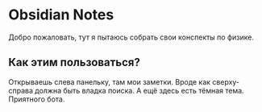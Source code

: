 # Obsidian Notes

Добро пожаловать, тут я пытаюсь собрать свои конспекты по физике.

## Как этим пользоваться?

Открываешь слева панельку, там мои заметки. Вроде как сверху-справа должна быть владка поиска. А ещё здесь есть тёмная тема. Приятного бота.
